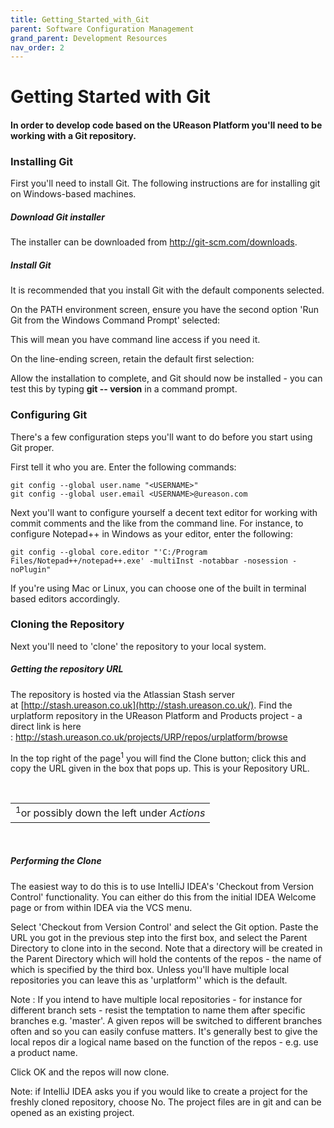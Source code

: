 ```yaml
---
title: Getting_Started_with_Git
parent: Software Configuration Management
grand_parent: Development Resources
nav_order: 2
---
```


# Getting Started with Git

#### In order to develop code based on the UReason Platform you'll need to be working with a Git repository.

### Installing Git

First you'll need to install Git. The following instructions are for installing git on Windows-based machines.

##### Download Git installer

The installer can be downloaded from <http://git-scm.com/downloads>.

##### Install Git

It is recommended that you install Git with the default components selected.

On the PATH environment screen, ensure you have the second option 'Run Git from the Windows Command Prompt' selected:

This will mean you have command line access if you need it.

On the line-ending screen, retain the default first selection:

Allow the installation to complete, and Git should now be installed - you can test this by typing **git -- version** in a command prompt.

### Configuring Git

There's a few configuration steps you'll want to do before you start using Git proper.

First tell it who you are. Enter the following commands:

    git config --global user.name "<USERNAME>"
    git config --global user.email <USERNAME>@ureason.com

Next you'll want to configure yourself a decent text editor for working with commit comments and the like from the command line. For instance, to configure Notepad++ in Windows as your editor, enter the following:

    git config --global core.editor "'C:/Program Files/Notepad++/notepad++.exe' -multiInst -notabbar -nosession -noPlugin" 

If you're using Mac or Linux, you can choose one of the built in terminal based editors accordingly.

### Cloning the Repository

Next you'll need to 'clone' the repository to your local system.

##### Getting the repository URL

The repository is hosted via the Atlassian Stash server at [http://stash.ureason.co.uk](http://stash.ureason.co.uk/). Find the urplatform repository in the UReason Platform and Products project - a direct link is here : <http://stash.ureason.co.uk/projects/URP/repos/urplatform/browse>

In the top right of the page<sup>1</sup> you will find the Clone button; click this and copy the URL given in the box that pops up. This is your Repository URL.

 

|                                                       |
|-------------------------------------------------------|
| <sup>1</sup>or possibly down the left under *Actions* |

 

##### Performing the Clone

The easiest way to do this is to use IntelliJ IDEA's 'Checkout from Version Control' functionality. You can either do this from the initial IDEA Welcome page or from within IDEA via the VCS menu.

Select 'Checkout from Version Control' and select the Git option. Paste the URL you got in the previous step into the first box, and select the Parent Directory to clone into in the second. Note that a directory will be created in the Parent Directory which will hold the contents of the repos - the name of which is specified by the third box. Unless you'll have multiple local repositories you can leave this as 'urplatform'' which is the default.

Note : If you intend to have multiple local repositories - for instance for different branch sets - resist the temptation to name them after specific branches e.g. 'master'. A given repos will be switched to different branches often and so you can easily confuse matters. It's generally best to give the local repos dir a logical name based on the function of the repos - e.g. use a product name. 

Click OK and the repos will now clone.

Note: if IntelliJ IDEA asks you if you would like to create a project for the freshly cloned repository, choose No. The project files are in git and can be opened as an existing project.
